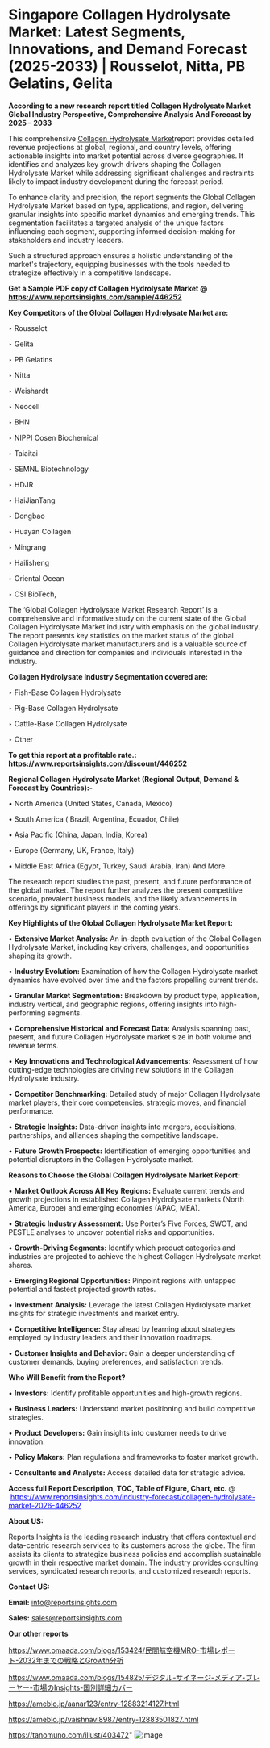 # Singapore Collagen Hydrolysate Market: Latest Segments, Innovations, and Demand Forecast (2025-2033) | Rousselot, Nitta, PB Gelatins, Gelita

<strong>According to a new research report titled Collagen Hydrolysate Market Global Industry Perspective, Comprehensive Analysis And Forecast by 2025 – 2033</strong>

This comprehensive <a href=https://www.reportsinsights.com/sample/446252>Collagen Hydrolysate Market</a>report provides detailed revenue projections at global, regional, and country levels, offering actionable insights into market potential across diverse geographies. It identifies and analyzes key growth drivers shaping the Collagen Hydrolysate Market while addressing significant challenges and restraints likely to impact industry development during the forecast period.

To enhance clarity and precision, the report segments the Global Collagen Hydrolysate Market based on type, applications, and region, delivering granular insights into specific market dynamics and emerging trends. This segmentation facilitates a targeted analysis of the unique factors influencing each segment, supporting informed decision-making for stakeholders and industry leaders.

Such a structured approach ensures a holistic understanding of the market's trajectory, equipping businesses with the tools needed to strategize effectively in a competitive landscape.

<strong>Get a Sample PDF copy of Collagen Hydrolysate Market </strong><strong>@<a href=https://www.reportsinsights.com/sample/446252 style=color:#0000ff;> https://www.reportsinsights.com/sample/446252</a></strong></font>

<strong>Key Competitors of the Global Collagen Hydrolysate Market are:</strong>

‣ Rousselot

‣ Gelita

‣ PB Gelatins

‣ Nitta

‣ Weishardt

‣ Neocell

‣ BHN

‣ NIPPI Cosen Biochemical

‣ Taiaitai

‣ SEMNL Biotechnology

‣ HDJR

‣ HaiJianTang

‣ Dongbao

‣ Huayan Collagen

‣ Mingrang

‣ Hailisheng

‣ Oriental Ocean

‣ CSI BioTech,

The ‘Global Collagen Hydrolysate Market Research Report’ is a comprehensive and informative study on the current state of the Global Collagen Hydrolysate Market industry with emphasis on the global industry. The report presents key statistics on the market status of the global Collagen Hydrolysate market manufacturers and is a valuable source of guidance and direction for companies and individuals interested in the industry.

<strong>Collagen Hydrolysate Industry Segmentation covered are:</strong>

‣ Fish-Base Collagen Hydrolysate

‣ Pig-Base Collagen Hydrolysate

‣ Cattle-Base Collagen Hydrolysate

‣ Other

<strong>To get this report at a profitable rate.: <a href=https://www.reportsinsights.com/discount/446252 style=color:#0000ff;>https://www.reportsinsights.com/discount/446252</a></strong></font>

<strong>Regional Collagen Hydrolysate Market (Regional Output, Demand &amp; Forecast by Countries):-</strong>

• North America (United States, Canada, Mexico)

• South America ( Brazil, Argentina, Ecuador, Chile)

• Asia Pacific (China, Japan, India, Korea)

• Europe (Germany, UK, France, Italy)

• Middle East Africa (Egypt, Turkey, Saudi Arabia, Iran) And More.

The research report studies the past, present, and future performance of the global market. The report further analyzes the present competitive scenario, prevalent business models, and the likely advancements in offerings by significant players in the coming years.

<strong>Key Highlights of the Global Collagen Hydrolysate Market Report:</strong>

• <strong>Extensive Market Analysis:</strong> An in-depth evaluation of the Global Collagen Hydrolysate Market, including key drivers, challenges, and opportunities shaping its growth.

• <strong>Industry Evolution:</strong> Examination of how the Collagen Hydrolysate market dynamics have evolved over time and the factors propelling current trends.

• <strong>Granular Market Segmentation:</strong> Breakdown by product type, application, industry vertical, and geographic regions, offering insights into high-performing segments.

• <strong>Comprehensive Historical and Forecast Data:</strong> Analysis spanning past, present, and future Collagen Hydrolysate market size in both volume and revenue terms.

• <strong>Key Innovations and Technological Advancements:</strong> Assessment of how cutting-edge technologies are driving new solutions in the Collagen Hydrolysate industry.

• <strong>Competitor Benchmarking:</strong> Detailed study of major Collagen Hydrolysate market players, their core competencies, strategic moves, and financial performance.

• <strong>Strategic Insights:</strong> Data-driven insights into mergers, acquisitions, partnerships, and alliances shaping the competitive landscape.

• <strong>Future Growth Prospects:</strong> Identification of emerging opportunities and potential disruptors in the Collagen Hydrolysate market.

<strong>Reasons to Choose the Global Collagen Hydrolysate Market Report:</strong>

• <strong>Market Outlook Across All Key Regions:</strong> Evaluate current trends and growth projections in established Collagen Hydrolysate markets (North America, Europe) and emerging economies (APAC, MEA).

• <strong>Strategic Industry Assessment:</strong> Use Porter’s Five Forces, SWOT, and PESTLE analyses to uncover potential risks and opportunities.

• <strong>Growth-Driving Segments:</strong> Identify which product categories and industries are projected to achieve the highest Collagen Hydrolysate market shares.

• <strong>Emerging Regional Opportunities:</strong> Pinpoint regions with untapped potential and fastest projected growth rates.

• <strong>Investment Analysis:</strong> Leverage the latest Collagen Hydrolysate market insights for strategic investments and market entry.

• <strong>Competitive Intelligence:</strong> Stay ahead by learning about strategies employed by industry leaders and their innovation roadmaps.

• <strong>Customer Insights and Behavior:</strong> Gain a deeper understanding of customer demands, buying preferences, and satisfaction trends.

<strong>Who Will Benefit from the Report?</strong>

• <strong>Investors:</strong> Identify profitable opportunities and high-growth regions.

• <strong>Business Leaders:</strong> Understand market positioning and build competitive strategies.

• <strong>Product Developers:</strong> Gain insights into customer needs to drive innovation.

• <strong>Policy Makers:</strong> Plan regulations and frameworks to foster market growth.

• <strong>Consultants and Analysts:</strong> Access detailed data for strategic advice.
</ul>
<strong>Access full Report Description, TOC, Table of Figure, Chart, etc. </strong>@  <a href=https://www.reportsinsights.com/industry-forecast/collagen-hydrolysate-market-2026-446252 style=color:#0000ff;>https://www.reportsinsights.com/industry-forecast/collagen-hydrolysate-market-2026-446252</a></font>

<strong><strong>About US</strong>:</strong>

Reports Insights is the leading research industry that offers contextual and data-centric research services to its customers across the globe. The firm assists its clients to strategize business policies and accomplish sustainable growth in their respective market domain. The industry provides consulting services, syndicated research reports, and customized research reports.

<strong>Contact US:</strong>

<p class=""""><b>Email:</b> <a href=mailto:info@reportsinsights.com>info@reportsinsights.com</a></p>
<p class=""""><b>Sales:</b> <a href=mailto:sales@reportsinsights.com>sales@reportsinsights.com</a></p>

<strong>Our other reports</strong>

<a href=https://www.omaada.com/blogs/153424/民間航空機MRO-市場レポート-2032年までの戦略とGrowth分析>https://www.omaada.com/blogs/153424/民間航空機MRO-市場レポート-2032年までの戦略とGrowth分析</a>

<a href=https://www.omaada.com/blogs/154825/デジタル-サイネージ-メディア-プレーヤー-市場のInsights-国別詳細カバー>https://www.omaada.com/blogs/154825/デジタル-サイネージ-メディア-プレーヤー-市場のInsights-国別詳細カバー</a>

<a href=https://ameblo.jp/aanar123/entry-12883214127.html>https://ameblo.jp/aanar123/entry-12883214127.html</a>

<a href=https://ameblo.jp/vaishnavi8987/entry-12883501827.html>https://ameblo.jp/vaishnavi8987/entry-12883501827.html</a>

<a href=https://tanomuno.com/illust/403472>https://tanomuno.com/illust/403472</a>"
![image](https://github.com/user-attachments/assets/15c014a3-7f7f-44e6-9fcb-f3a34c14c519)
